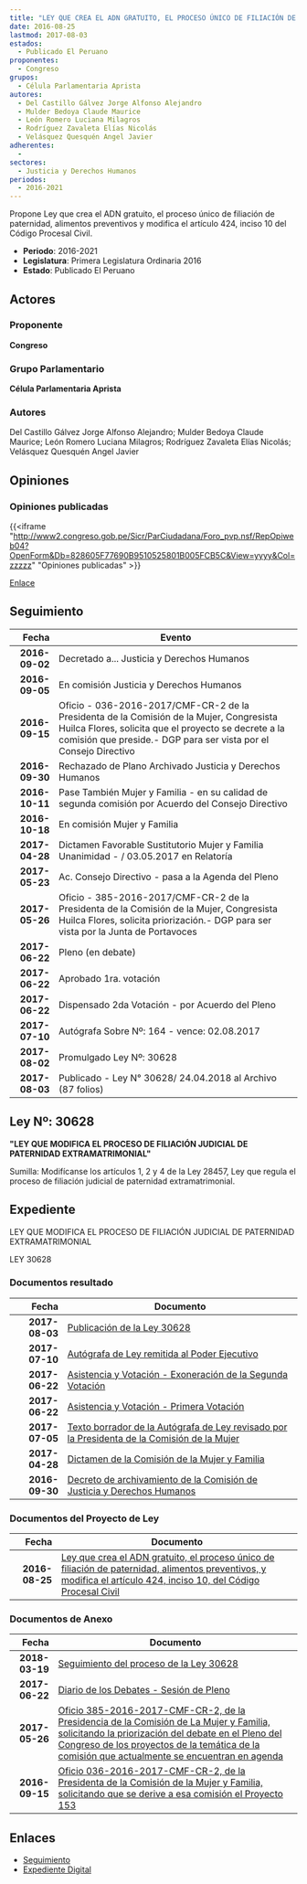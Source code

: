 ```yaml
---
title: "LEY QUE CREA EL ADN GRATUITO, EL PROCESO ÚNICO DE FILIACIÓN DE PATERNIDAD Y ALIMENTOS PREVENTIVOS Y MODIFICA EL ARTÍCULO 424, INCISO 10 DEL CÓDIGO PROCESAL CIVIL"
date: 2016-08-25
lastmod: 2017-08-03
estados: 
  - Publicado El Peruano
proponentes: 
  - Congreso
grupos: 
  - Célula Parlamentaria Aprista
autores: 
  - Del Castillo Gálvez Jorge Alfonso Alejandro
  - Mulder Bedoya Claude Maurice
  - León Romero Luciana Milagros
  - Rodríguez Zavaleta Elías Nicolás
  - Velásquez Quesquén Angel Javier
adherentes: 
  - 
sectores: 
  - Justicia y Derechos Humanos
periodos: 
  - 2016-2021
---
```


Propone Ley que crea el ADN gratuito, el proceso único de filiación de paternidad, alimentos preventivos y modifica el artículo 424, inciso 10 del Código Procesal Civil.

- **Periodo**: 2016-2021
- **Legislatura**: Primera Legislatura Ordinaria 2016
- **Estado**: Publicado El Peruano

## Actores

### Proponente

**Congreso**

### Grupo Parlamentario

**Célula Parlamentaria Aprista**

### Autores

Del Castillo Gálvez Jorge Alfonso Alejandro; Mulder Bedoya Claude Maurice; León Romero Luciana Milagros; Rodríguez Zavaleta Elías Nicolás; Velásquez Quesquén Angel Javier


## Opiniones

### Opiniones publicadas

{{<iframe "http://www2.congreso.gob.pe/Sicr/ParCiudadana/Foro_pvp.nsf/RepOpiweb04?OpenForm&Db=828605F77690B9510525801B005FCB5C&View=yyyy&Col=zzzzz" "Opiniones publicadas" >}}

[Enlace](http://www2.congreso.gob.pe/Sicr/ParCiudadana/Foro_pvp.nsf/RepOpiweb04?OpenForm&Db=828605F77690B9510525801B005FCB5C&View=yyyy&Col=zzzzz)

## Seguimiento

| Fecha | Evento |
|------:|--------|
| **2016-09-02** | Decretado a... Justicia y Derechos Humanos|
| **2016-09-05** | En comisión Justicia y Derechos Humanos|
| **2016-09-15** | Oficio - 036-2016-2017/CMF-CR-2 de la Presidenta de la Comisión de la Mujer, Congresista Huilca Flores, solicita que el proyecto se decrete a la comisión que preside.- DGP para ser vista por el Consejo Directivo|
| **2016-09-30** | Rechazado de Plano Archivado Justicia y Derechos Humanos|
| **2016-10-11** | Pase También Mujer y Familia - en su calidad de segunda comisión por Acuerdo del Consejo Directivo|
| **2016-10-18** | En comisión Mujer y Familia|
| **2017-04-28** | Dictamen Favorable Sustitutorio Mujer y Familia Unanimidad - / 03.05.2017 en Relatoría|
| **2017-05-23** | Ac. Consejo Directivo - pasa a la Agenda del Pleno|
| **2017-05-26** | Oficio - 385-2016-2017/CMF-CR-2 de la Presidenta de la Comisión de la Mujer, Congresista Huilca Flores, solicita priorización.- DGP para ser vista por la Junta de Portavoces|
| **2017-06-22** | Pleno (en debate)|
| **2017-06-22** | Aprobado 1ra. votación|
| **2017-06-22** | Dispensado 2da Votación - por Acuerdo del Pleno|
| **2017-07-10** | Autógrafa Sobre Nº: 164 - vence: 02.08.2017|
| **2017-08-02** | Promulgado Ley Nº: 30628|
| **2017-08-03** | Publicado - Ley N° 30628/ 24.04.2018 al Archivo (87 folios)|

## Ley Nº: 30628

**"LEY QUE MODIFICA EL PROCESO DE FILIACIÓN JUDICIAL DE PATERNIDAD EXTRAMATRIMONIAL"**

Sumilla: Modifícanse los artículos 1, 2 y 4 de la Ley 28457, Ley que regula el proceso de filiación judicial de paternidad extramatrimonial.


## Expediente

LEY QUE MODIFICA EL PROCESO DE FILIACIÓN JUDICIAL DE PATERNIDAD EXTRAMATRIMONIAL

LEY 30628


### Documentos resultado

| Fecha | Documento |
|------:|--------|
| **2017-08-03** | [Publicación de la Ley 30628](http://www.leyes.congreso.gob.pe/Documentos/2016_2021/ADLP/Normas_Legales/30628-LEY.pdf) |
| **2017-07-10** | [Autógrafa de Ley remitida al Poder Ejecutivo](http://www.leyes.congreso.gob.pe/Documentos/2016_2021/ADLP/Texto_Aprobado/AU0015320170710.PDF) |
| **2017-06-22** | [Asistencia y Votación - Exoneración de la Segunda Votación](http://www.leyes.congreso.gob.pe/Documentos/2016_2021/Asistencia_y_Votacion/Proyectos_de_Ley/Exoneracion_de_Segunda_Votacion/ESV0015320170622.PDF) |
| **2017-06-22** | [Asistencia y Votación - Primera Votación](http://www.leyes.congreso.gob.pe/Documentos/2016_2021/Asistencia_y_Votacion/Proyectos_de_Ley/AV0015320170622.pdf) |
| **2017-07-05** | [Texto borrador de la Autógrafa de Ley revisado por la Presidenta de la Comisión de la Mujer](http://www.leyes.congreso.gob.pe/Documentos/2016_2021/Texto_Borrador_de_Autografa/BAU00153070517.PDF) |
| **2017-04-28** | [Dictamen de la Comisión de la Mujer y Familia](http://www.leyes.congreso.gob.pe/Documentos/2016_2021/Dictamenes/Proyectos_de_Ley/00153DC16MAY20170428..pdf) |
| **2016-09-30** | [Decreto de archivamiento de la Comisión de Justicia y Derechos Humanos](http://www.leyes.congreso.gob.pe/Documentos/2016_2021/Decretos/Archivamiento/DA0015320160930.pdf) |

### Documentos del Proyecto de Ley

| Fecha | Documento |
|------:|--------|
| **2016-08-25** | [Ley que crea el ADN gratuito, el proceso único de filiación de paternidad, alimentos preventivos, y modifica el artículo 424, inciso 10, del Código Procesal Civil](http://www.leyes.congreso.gob.pe/Documentos/2016_2021/Proyectos_de_Ley_y_de_Resoluciones_Legislativas/PL0015320160825..pdf) |

### Documentos de Anexo

| Fecha | Documento |
|------:|--------|
| **2018-03-19** | [Seguimiento del proceso de la Ley 30628](http://www.leyes.congreso.gob.pe/Documentos/2016_2021/Seguimiento_de_Proyectos_de_Ley/00153PL20180319.PDF) |
| **2017-06-22** | [Diario de los Debates - Sesión de Pleno](http://www2.congreso.gob.pe/Sicr/DiarioDebates/Publicad.nsf/SesionesPleno/05256D6E0073DFE90525814800610048/$FILE/SLO-2016-17A.pdf) |
| **2017-05-26** | [Oficio 385-2016-2017-CMF-CR-2, de la Presidencia de la Comisión de La Mujer y Familia, solicitando la priorización del debate en el Pleno del Congreso de los proyectos de la temática de la comisión que actualmente se encuentran en agenda](http://www.leyes.congreso.gob.pe/Documentos/2016_2021/Oficios/Comisiones_Ordinarias/OFICIO-385-2016-2017-CMF-CR-2.pdf) |
| **2016-09-15** | [Oficio 036-2016-2017-CMF-CR-2, de la Presidenta de la Comisión de la Mujer y Familia, solicitando que se derive a esa comisión el Proyecto 153](http://www.leyes.congreso.gob.pe/Documentos/2016_2021/Oficios/Comisiones_Ordinarias/OFICIO-036-2016-2017-CMF-CR-2.pdf) |

## Enlaces 

- [Seguimiento](http://www2.congreso.gob.pe/Sicr/TraDocEstProc/CLProLey2016.nsf/f7fff46988ca05b1052578e100829cc7/95ad2bd43d762a870525801b00063766?OpenDocument)
- [Expediente Digital](http://www2.congreso.gob.pehttp://www2.congreso.gob.pe/Sicr/TraDocEstProc/CLProLey2016.nsf/f7fff46988ca05b1052578e100829cc7/95ad2bd43d762a870525801b00063766?OpenDocument&Click=05257FB7005EB655.eb71d0cf91d8294e05256cdf006b5706/$Body/0.1C6C)
